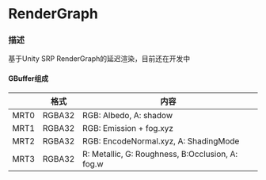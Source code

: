 # RenderGraph

### 描述

基于Unity SRP RenderGraph的延迟渲染，目前还在开发中

#### GBuffer组成

|      | 格式   | 内容                                             |
| ---- | ------ | ------------------------------------------------ |
| MRT0 | RGBA32 | RGB: Albedo, A: shadow                           |
| MRT1 | RGBA32 | RGB: Emission + fog.xyz                          |
| MRT2 | RGBA32 | RGB: EncodeNormal.xyz, A: ShadingMode            |
| MRT3 | RGBA32 | R: Metallic, G: Roughness, B:Occlusion, A: fog.w |

